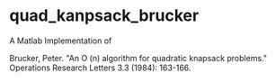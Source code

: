 # quad_kanpsack_brucker
A Matlab Implementation of

Brucker, Peter. "An O (n) algorithm for quadratic knapsack problems." Operations Research Letters 3.3 (1984): 163-166.
